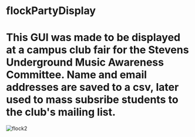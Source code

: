 # flockPartyDisplay
# This GUI was made to be displayed at a campus club fair for the Stevens Underground Music Awareness Committee. Name and email addresses are saved to a csv, later used to mass subsribe students to the club's mailing list.
![flock2](https://user-images.githubusercontent.com/25110110/153517962-e76cb51c-7fdb-4e15-9fb9-8b490affef68.JPG)
